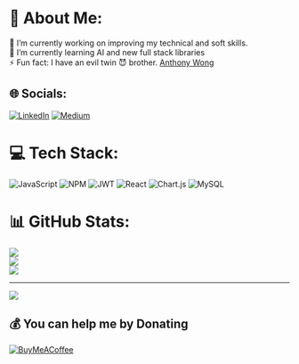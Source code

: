# 💫 About Me:
🔭 I’m currently working on improving my technical and soft skills.<br>🌱 I’m currently learning AI and new full stack libraries<br>⚡ Fun fact: I have an evil twin 😈 brother. [Anthony Wong](https://github.com/anthonywong555)


## 🌐 Socials:
[![LinkedIn](https://img.shields.io/badge/LinkedIn-%230077B5.svg?logo=linkedin&logoColor=white)](https://linkedin.com/in/https://www.linkedin.com/in/wilsonwong13) [![Medium](https://img.shields.io/badge/Medium-12100E?logo=medium&logoColor=white)](https://medium.com/@https://medium.com/@wilsonwong13) 

# 💻 Tech Stack:
![JavaScript](https://img.shields.io/badge/javascript-%23323330.svg?style=for-the-badge&logo=javascript&logoColor=%23F7DF1E) ![NPM](https://img.shields.io/badge/NPM-%23000000.svg?style=for-the-badge&logo=npm&logoColor=white) ![JWT](https://img.shields.io/badge/JWT-black?style=for-the-badge&logo=JSON%20web%20tokens) ![React](https://img.shields.io/badge/react-%2320232a.svg?style=for-the-badge&logo=react&logoColor=%2361DAFB) ![Chart.js](https://img.shields.io/badge/chart.js-F5788D.svg?style=for-the-badge&logo=chart.js&logoColor=white) ![MySQL](https://img.shields.io/badge/mysql-%2300f.svg?style=for-the-badge&logo=mysql&logoColor=white)
# 📊 GitHub Stats:
![](https://github-readme-stats.vercel.app/api?username=wilsonwong13&theme=default&hide_border=false&include_all_commits=true&count_private=false)<br/>
![](https://github-readme-streak-stats.herokuapp.com/?user=wilsonwong13&theme=default&hide_border=false)<br/>
![](https://github-readme-stats.vercel.app/api/top-langs/?username=wilsonwong13&theme=default&hide_border=false&include_all_commits=true&count_private=false&layout=compact)

---
[![](https://visitcount.itsvg.in/api?id=wilsonwong13&icon=0&color=0)](https://visitcount.itsvg.in)

  ## 💰 You can help me by Donating
 [![BuyMeACoffee](https://img.shields.io/badge/Buy%20Me%20a%20Coffee-ffdd00?style=for-the-badge&logo=buy-me-a-coffee&logoColor=black)](https://www.buymeacoffee.com/wilsonwong13) 
